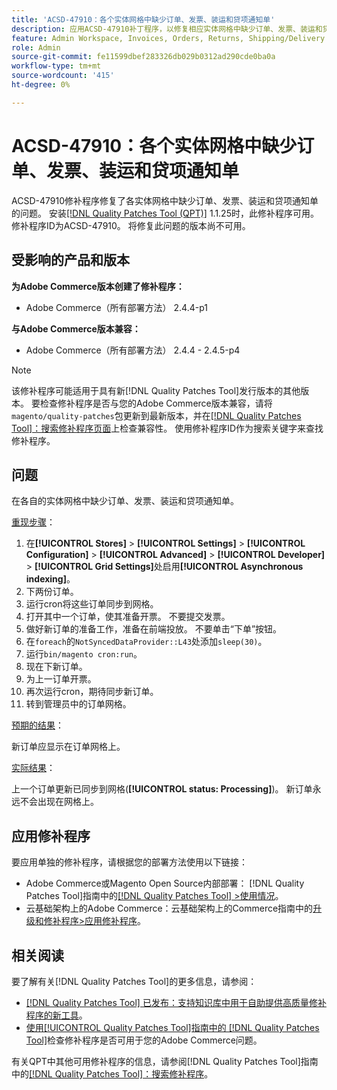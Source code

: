 ```yaml
---
title: 'ACSD-47910：各个实体网格中缺少订单、发票、装运和贷项通知单'
description: 应用ACSD-47910补丁程序，以修复相应实体网格中缺少订单、发票、装运和贷项通知单的Adobe Commerce问题。
feature: Admin Workspace, Invoices, Orders, Returns, Shipping/Delivery
role: Admin
source-git-commit: fe11599dbef283326db029b0312ad290cde0ba0a
workflow-type: tm+mt
source-wordcount: '415'
ht-degree: 0%

---
```


# ACSD-47910：各个实体网格中缺少订单、发票、装运和贷项通知单

ACSD-47910修补程序修复了各实体网格中缺少订单、发票、装运和贷项通知单的问题。 安装[[!DNL Quality Patches Tool (QPT)]](https://experienceleague.adobe.com/zh-hans/docs/commerce-knowledge-base/kb/announcements/commerce-announcements/magento-quality-patches-released-new-tool-to-self-serve-quality-patches) 1.1.25时，此修补程序可用。 修补程序ID为ACSD-47910。 将修复此问题的版本尚不可用。

## 受影响的产品和版本

**为Adobe Commerce版本创建了修补程序：**
* Adobe Commerce（所有部署方法） 2.4.4-p1

**与Adobe Commerce版本兼容：**
* Adobe Commerce（所有部署方法） 2.4.4 - 2.4.5-p4

>[!NOTE]
>
>该修补程序可能适用于具有新[!DNL Quality Patches Tool]发行版本的其他版本。 要检查修补程序是否与您的Adobe Commerce版本兼容，请将`magento/quality-patches`包更新到最新版本，并在[[!DNL Quality Patches Tool]：搜索修补程序页面](https://experienceleague.adobe.com/tools/commerce-quality-patches/index.html?lang=zh-Hans)上检查兼容性。 使用修补程序ID作为搜索关键字来查找修补程序。

## 问题

在各自的实体网格中缺少订单、发票、装运和贷项通知单。

<u>重现步骤</u>：

1. 在&#x200B;**[!UICONTROL Stores]** > **[!UICONTROL Settings]** > **[!UICONTROL Configuration]** > **[!UICONTROL Advanced]** > **[!UICONTROL Developer]** > **[!UICONTROL Grid Settings]**&#x200B;处启用&#x200B;**[!UICONTROL Asynchronous indexing]**。
1. 下两份订单。
1. 运行cron将这些订单同步到网格。
1. 打开其中一个订单，使其准备开票。 不要提交发票。
1. 做好新订单的准备工作，准备在前端投放。 不要单击“下单”按钮。
1. 在`foreach`的`NotSyncedDataProvider::L43`处添加`sleep(30)`。
1. 运行`bin/magento cron:run`。
1. 现在下新订单。
1. 为上一订单开票。
1. 再次运行cron，期待同步新订单。
1. 转到管理员中的订单网格。

<u>预期的结果</u>：

新订单应显示在订单网格上。

<u>实际结果</u>：

上一个订单更新已同步到网格(**[!UICONTROL status: Processing]**)。 新订单永远不会出现在网格上。

## 应用修补程序

要应用单独的修补程序，请根据您的部署方法使用以下链接：

* Adobe Commerce或Magento Open Source内部部署： [!DNL Quality Patches Tool]指南中的[[!DNL Quality Patches Tool] >使用情况](/help/tools/quality-patches-tool/usage.md)。
* 云基础架构上的Adobe Commerce：云基础架构上的Commerce指南中的[升级和修补程序>应用修补程序](https://experienceleague.adobe.com/docs/commerce-cloud-service/user-guide/develop/upgrade/apply-patches.html?lang=zh-Hans)。

## 相关阅读

要了解有关[!DNL Quality Patches Tool]的更多信息，请参阅：

* [[!DNL Quality Patches Tool] 已发布：支持知识库中用于自助提供高质量修补程序的新工具](https://experienceleague.adobe.com/zh-hans/docs/commerce-knowledge-base/kb/announcements/commerce-announcements/magento-quality-patches-released-new-tool-to-self-serve-quality-patches)。
* [使用[!UICONTROL Quality Patches Tool]指南中的 [!DNL Quality Patches Tool]](/help/tools/quality-patches-tool/patches-available-in-qpt/check-patch-for-magento-issue-with-magento-quality-patches.md)检查修补程序是否可用于您的Adobe Commerce问题。


有关QPT中其他可用修补程序的信息，请参阅[!DNL Quality Patches Tool]指南中的[[!DNL Quality Patches Tool]：搜索修补程序](https://experienceleague.adobe.com/tools/commerce-quality-patches/index.html?lang=zh-Hans)。
